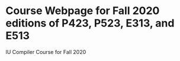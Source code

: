 # Course Webpage for Fall 2020 editions of P423, P523, E313, and E513 
IU Compiler Course for Fall 2020
